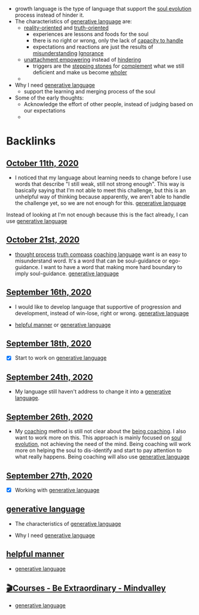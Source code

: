 - growth language is the type of language that support the [soul evolution](<soul evolution.md>) process instead of hinder it.
- The characteristics of [generative language](<generative language.md>) are:
    -  [reality-oriented](<reality-oriented.md>) and [truth-oriented](<truth-oriented.md>)
        - experiences are lessons and foods for the soul
        - there is no right or wrong, only the lack of [capacity to handle](<capacity to handle.md>)
        - expectations and reactions are just the results of [misunderstanding](<misunderstanding.md>) [Ignorance](<Ignorance.md>)
    - [unattachment empowering](<unattachment empowering.md>) instead of [hindering](<hindering.md>)
        - triggers are the [stepping stones](<stepping stones.md>) for [complement](<complement.md>) what we still deficient and make us become [wholer](<wholer.md>)
    - 
- Why I need [generative language](<generative language.md>)
    - support the learning and merging process of the soul
- Some of the early thoughts:
    - Acknowledge the effort of other people, instead of judging based on our expectations
    -  

# Backlinks
## [October 11th, 2020](<October 11th, 2020.md>)
- I noticed that my language about learning needs to change before I use words that describe "I still weak, still not strong enough". This way is basically saying that I'm not able to meet this challenge, but this is an unhelpful way of thinking because apparently, we aren't able to handle the challenge yet, so we are not enough for this. [generative language](<generative language.md>)

Instead of looking at I'm not enough because this is the fact already, I can use [generative language](<generative language.md>)

## [October 21st, 2020](<October 21st, 2020.md>)
- [thought process](<thought process.md>) [truth compass](<truth compass.md>) [coaching language](<coaching language.md>) want is an easy to misunderstand word. It's a word that can be soul-guidance or ego-guidance. I want to have a word that making more hard boundary to imply soul-guidance. [generative language](<generative language.md>)

## [September 16th, 2020](<September 16th, 2020.md>)
- I would like to develop language that supportive of progression and development, instead of win-lose, right or wrong. [generative language](<generative language.md>)

- [helpful manner](<helpful manner.md>) or [generative language](<generative language.md>)

## [September 18th, 2020](<September 18th, 2020.md>)
- [x] Start to work on [generative language](<generative language.md>)

## [September 24th, 2020](<September 24th, 2020.md>)
- My language still haven't address to change it into a [generative language](<generative language.md>).

## [September 26th, 2020](<September 26th, 2020.md>)
- My [coaching](<coaching.md>) method is still not clear about the [being coaching](<being coaching.md>). I also want to work more on this. This approach is mainly focused on [soul evolution](<soul evolution.md>), not achieving the need of the mind. Being coaching will work more on helping the soul to dis-identify and start to pay attention to what really happens. Being coaching will also use [generative language](<generative language.md>)

## [September 27th, 2020](<September 27th, 2020.md>)
- [x] Working with [generative language](<generative language.md>)

## [generative language](<generative language.md>)
- The characteristics of [generative language](<generative language.md>)

- Why I need [generative language](<generative language.md>)

## [helpful manner](<helpful manner.md>)
- [generative language](<generative language.md>)

## [🎬Courses - Be Extraordinary - Mindvalley](<🎬Courses - Be Extraordinary - Mindvalley.md>)
- [generative language](<generative language.md>)


